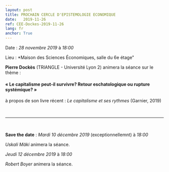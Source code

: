 ```yaml
---
layout: post
title: PROCHAIN CERCLE D'EPISTEMOLOGIE ECONOMIQUE
date:   2019-11-26
ref: CEE-Dockes-2019-11-26
lang: fr
anchor: True
---
```


<i class="fas fa-table"></i> Date : *28 novembre 2019* à *18:00*

<i class="fas fa-map-marked"></i> Lieu : *Maison des Sciences Économiques, salle du 6e étage"

**Pierre Dockès** (TRIANGLE - Université Lyon 2) animera la séance sur le thème :

####  « Le capitalisme peut-il survivre? Retour eschatologique ou rupture systémique? »

à propos de son livre récent :  *Le capitalisme et ses rythmes* (Garnier, 2019)




<!--more-->



<br>
<hr />
<br>

**Save the date** : *Mardi 10 décembre 2019* (exceptionnellemnt) à *18:00*

*Uskali Mäki* animera la séance.

*Jeudi 12 décembre 2019* à *18:00*

*Robert Boyer* animera la séance.
